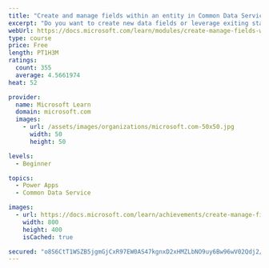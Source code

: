 ```yaml
---
title: "Create and manage fields within an entity in Common Data Service"
excerpt: "Do you want to create new data fields or leverage exiting standardized fields for your business solutions?  This module will show you how to manage or create new fields within an entity in Common Data Service."
webUrl: https://docs.microsoft.com/learn/modules/create-manage-fields-within-entity/
type: course
price: Free
length: PT1H3M
ratings:
  count: 355
  average: 4.5661974
heat: 52

provider:
  name: Microsoft Learn
  domain: microsoft.com
  images:
    - url: /assets/images/organizations/microsoft.com-50x50.jpg
      width: 50
      height: 50

levels:
  - Beginner

topics:
  - Power Apps
  - Common Data Service

images:
  - url: https://docs.microsoft.com/learn/achievements/create-manage-fields-within-entity-social.png
    width: 800
    height: 400
    isCached: true

secured: "o8S6CtT1WSZB5jgmGjCxR97EW0AS47kgnxD2xHMZLbNO9uy6Bw96wV02Qdj2/C/DYn5ig4uW/7exYmLcvrp89uCYXAxEMewofMOD/M2HQ59qza6Xy+eW4vpErA0DUxJrpXVnuxI3rzp7q8gzi7vADCddaH87GODuAcwWRJOX4sP9Z0EZwA9lDYp2+uIICfhmnY91tdTgxHv8OZWNamxJhxH2t/F2B9yGotzoJ6ToYby6ctQn/kq4OhGDyD+1BELSN0BumM9VzYIdeX1zUMAqOJZMKs911UJNp9z+BxbHW8Fh+JZTgZmwqMzXZDspREcuHy3N7voBs/oNgd7mc7NtMcCuV+i+QD/OqDjIa00LGl3FmKhkqvtwzFI7AbA/bCOKqR0eQXeldsEhytHfxAVwAI7ojhJLNpZ6Exc89O77LuA=;DMt0/4H+QJ46sRcYLIzLCw=="
---
```


